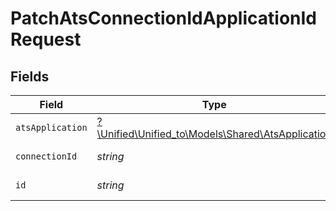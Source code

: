 # PatchAtsConnectionIdApplicationIdRequest


## Fields

| Field                                                                                      | Type                                                                                       | Required                                                                                   | Description                                                                                |
| ------------------------------------------------------------------------------------------ | ------------------------------------------------------------------------------------------ | ------------------------------------------------------------------------------------------ | ------------------------------------------------------------------------------------------ |
| `atsApplication`                                                                           | [?\Unified\Unified_to\Models\Shared\AtsApplication](../../models/shared/AtsApplication.md) | :heavy_minus_sign:                                                                         | N/A                                                                                        |
| `connectionId`                                                                             | *string*                                                                                   | :heavy_check_mark:                                                                         | ID of the connection                                                                       |
| `id`                                                                                       | *string*                                                                                   | :heavy_check_mark:                                                                         | ID of the Application                                                                      |